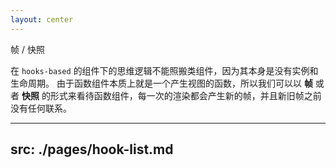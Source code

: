 ```yaml
---
layout: center
---
```


<div class="text-24 text-center">
  <span v-click>帧</span>
    /
  <span v-click>快照</span>
</div>

<v-click>

在 `hooks-based` 的组件下的思维逻辑不能照搬类组件，因为其本身是没有实例和生命周期。 由于函数组件本质上就是一个产生视图的函数，所以我们可以以 **帧** 或者 **快照** 的形式来看待函数组件，每一次的渲染都会产生新的帧，并且新旧帧之前没有任何联系。

</v-click>

---
src: ./pages/hook-list.md
---